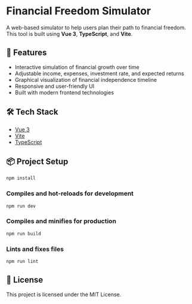 # Financial Freedom Simulator

A web-based simulator to help users plan their path to financial freedom. This tool is built using **Vue 3**, **TypeScript**, and **Vite**.

## 🚀 Features

- Interactive simulation of financial growth over time
- Adjustable income, expenses, investment rate, and expected returns
- Graphical visualization of financial independence timeline
- Responsive and user-friendly UI
- Built with modern frontend technologies

## 🛠 Tech Stack

- [Vue 3](https://vuejs.org/)
- [Vite](https://vitejs.dev/)
- [TypeScript](https://www.typescriptlang.org/)

## 📦 Project Setup

```bash
npm install
```

### Compiles and hot-reloads for development

```bash
npm run dev
```

### Compiles and minifies for production

```bash
npm run build
```

### Lints and fixes files

```bash
npm run lint
```

## 📄 License

This project is licensed under the MIT License.
